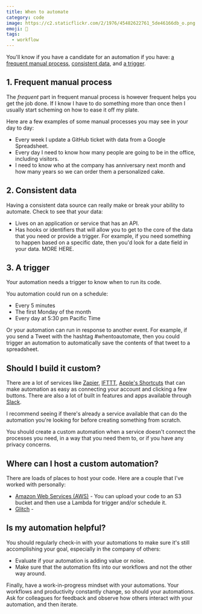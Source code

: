 ```yaml
---
title: When to automate
category: code
image: https://c2.staticflickr.com/2/1976/45482622761_5de46166db_o.png
emoji: 🤖
tags:
  - workflow
---
```


You'll know if you have a candidate for an automation if you have: [a frequent manual process](#1-frequent-manual-process), [consistent data](#2-consistent-data), and [a trigger](#3-a-trigger).

## 1. Frequent manual process

The _frequent_ part in frequent manual process is however frequent helps you get the job done. If I know I have to do something more than once then I usually start scheming on how to ease it off my plate.

Here are a few examples of some manual processes you may see in your day to day:

- Every week I update a GitHub ticket with data from a Google Spreadsheet.
- Every day I need to know how many people are going to be in the office, including visitors.
- I need to know who at the company has anniversary next month and how many years so we can order them a personalized cake.

## 2. Consistent data

Having a consistent data source can really make or break your ability to automate. Check to see that your data:

- Lives on an application or service that has an API.
- Has hooks or identifiers that will allow you to get to the core of the data that you need or provide a trigger. For example, if you need something to happen based on a specific date, then you'd look for a date field in your data. MORE HERE.

## 3. A trigger

Your automation needs a trigger to know when to run its code.

You automation could run on a schedule:

- Every 5 minutes
- The first Monday of the month
- Every day at 5:30 pm Pacific Time

Or your automation can run in response to another event. For example, if you send a Tweet with the hashtag #whentoautomate, then you could trigger an automation to automatically save the contents of that tweet to a spreadsheet.

## Should I build it custom?

There are a lot of services like [Zapier](https://zapier.com/), [IFTTT](https://ifttt.com/), [Apple's Shortcuts](https://itunes.apple.com/us/app/shortcuts/id915249334?mt=8) that can make automation as easy as connecting your account and clicking a few buttons. There are also a lot of built in features and apps available through [Slack](https://www.slack.com/apps).

I recommend seeing if there's already a service available that can do the automation you're looking for before creating something from scratch.

You should create a custom automation when a service doesn't connect the processes you need, in a way that you need them to, or if you have any privacy concerns.

## Where can I host a custom automation?

There are loads of places to host your code. Here are a couple that I've worked with personally:

- [Amazon Web Services (AWS)](#) - You can upload your code to an S3 bucket and then use a Lambda for trigger and/or schedule it.
- [Glitch](#) -

## Is my automation helpful?

You should regularly check-in with your automations to make sure it's still accomplishing your goal, especially in the company of others:

- Evaluate if your automation is adding value or noise.
- Make sure that the automation fits into our workflows and not the other way around.

Finally, have a work-in-progress mindset with your automations. Your workflows and productivity constantly change, so should your automations. Ask for colleagues for feedback and observe how others interact with your automation, and then iterate.
